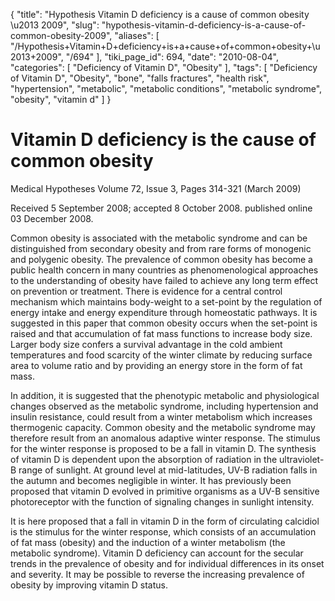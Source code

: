 {
    "title": "Hypothesis Vitamin D deficiency is a cause of common obesity \u2013 2009",
    "slug": "hypothesis-vitamin-d-deficiency-is-a-cause-of-common-obesity-2009",
    "aliases": [
        "/Hypothesis+Vitamin+D+deficiency+is+a+cause+of+common+obesity+\u2013+2009",
        "/694"
    ],
    "tiki_page_id": 694,
    "date": "2010-08-04",
    "categories": [
        "Deficiency of Vitamin D",
        "Obesity"
    ],
    "tags": [
        "Deficiency of Vitamin D",
        "Obesity",
        "bone",
        "falls fractures",
        "health risk",
        "hypertension",
        "metabolic",
        "metabolic conditions",
        "metabolic syndrome",
        "obesity",
        "vitamin d"
    ]
}


# Vitamin D deficiency is the cause of common obesity

Medical Hypotheses  Volume 72, Issue 3, Pages 314-321 (March 2009)

Received 5 September 2008; accepted 8 October 2008. published online 03 December 2008.

Common obesity is associated with the metabolic syndrome and can be distinguished from secondary obesity and from rare forms of monogenic and polygenic obesity. The prevalence of common obesity has become a public health concern in many countries as phenomenological approaches to the understanding of obesity have failed to achieve any long term effect on prevention or treatment. There is evidence for a central control mechanism which maintains body-weight to a set-point by the regulation of energy intake and energy expenditure through homeostatic pathways. It is suggested in this paper that common obesity occurs when the set-point is raised and that accumulation of fat mass functions to increase body size. Larger body size confers a survival advantage in the cold ambient temperatures and food scarcity of the winter climate by reducing surface area to volume ratio and by providing an energy store in the form of fat mass. 

In addition, it is suggested that the phenotypic metabolic and physiological changes observed as the metabolic syndrome, including hypertension and insulin resistance, could result from a winter metabolism which increases thermogenic capacity. Common obesity and the metabolic syndrome may therefore result from an anomalous adaptive winter response. The stimulus for the winter response is proposed to be a fall in vitamin D. The synthesis of vitamin D is dependent upon the absorption of radiation in the ultraviolet-B range of sunlight. At ground level at mid-latitudes, UV-B radiation falls in the autumn and becomes negligible in winter. It has previously been proposed that vitamin D evolved in primitive organisms as a UV-B sensitive photoreceptor with the function of signaling changes in sunlight intensity.

It is here proposed that a fall in vitamin D in the form of circulating calcidiol is the stimulus for the winter response, which consists of an accumulation of fat mass (obesity) and the induction of a winter metabolism (the metabolic syndrome). Vitamin D deficiency can account for the secular trends in the prevalence of obesity and for individual differences in its onset and severity. It may be possible to reverse the increasing prevalence of obesity by improving vitamin D status.